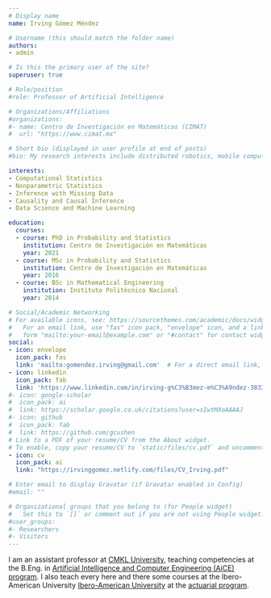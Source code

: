 ```yaml
---
# Display name
name: Irving Gómez Méndez

# Username (this should match the folder name)
authors:
- admin

# Is this the primary user of the site?
superuser: true

# Role/position
#role: Professor of Artificial Intelligence

# Organizations/Affiliations
#organizations:
#- name: Centro de Investigación en Matemáticas (CIMAT)
#  url: "https://www.cimat.mx"

# Short bio (displayed in user profile at end of posts)
#bio: My research interests include distributed robotics, mobile computing and programmable matter.

interests:
- Computational Statistics
- Nonparametric Statistics
- Inference with Missing Data
- Causality and Causal Inference
- Data Science and Machine Learning

education:
  courses:
  - course: PhD in Probability and Statistics
    institution: Centro de Investigación en Matemáticas
    year: 2021
  - course: MSc in Probability and Statistics
    institution: Centro de Investigación en Matemáticas
    year: 2016
  - course: BSc in Mathematical Engineering
    institution: Instituto Politécnico Nacional
    year: 2014

# Social/Academic Networking
# For available icons, see: https://sourcethemes.com/academic/docs/widgets/#icons
#   For an email link, use "fas" icon pack, "envelope" icon, and a link in the
#   form "mailto:your-email@example.com" or "#contact" for contact widget.
social:
- icon: envelope
  icon_pack: fas
  link: 'mailto:gomendez.irving@gmail.com'  # For a direct email link, use "mailto:test@example.org".
- icon: linkedin
  icon_pack: fab
  link: 'https://www.linkedin.com/in/irving-g%C3%B3mez-m%C3%A9ndez-3833b711a/'
#- icon: google-scholar
#  icon_pack: ai
#  link: https://scholar.google.co.uk/citations?user=sIwtMXoAAAAJ
#- icon: github
#  icon_pack: fab
#  link: https://github.com/gcushen
# Link to a PDF of your resume/CV from the About widget.
# To enable, copy your resume/CV to `static/files/cv.pdf` and uncomment the lines below.  
- icon: cv
  icon_pack: ai
  link: "https://irvinggomez.netlify.com/files/CV_Irving.pdf"

# Enter email to display Gravatar (if Gravatar enabled in Config)
#email: ""

# Organizational groups that you belong to (for People widget)
#   Set this to `[]` or comment out if you are not using People widget.  
#user_groups:
#- Researchers
#- Visitors
---
```


I am an assistant professor at
<a href="https://www.cmkl.ac.th/" target="_blank"> CMKL University</a>,
teaching competencies at the B.Eng. in
<a href="https://www.cmkl.ac.th/aice/bachelor/overview" target="_blank"> Artificial Intelligence and Computer Engineering (AiCE) program</a>.
I also teach every here and there some courses at the Ibero-American University
<a href="https://ibero.mx" target="_blank"> Ibero-American University</a> at the
<a href="https://licenciaturas.ibero.mx/actuaria" target="_blank"> actuarial program</a>.

